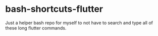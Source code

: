 # bash-shortcuts-flutter
Just a helper bash repo for myself to not have to search and type all of these long flutter commands.
